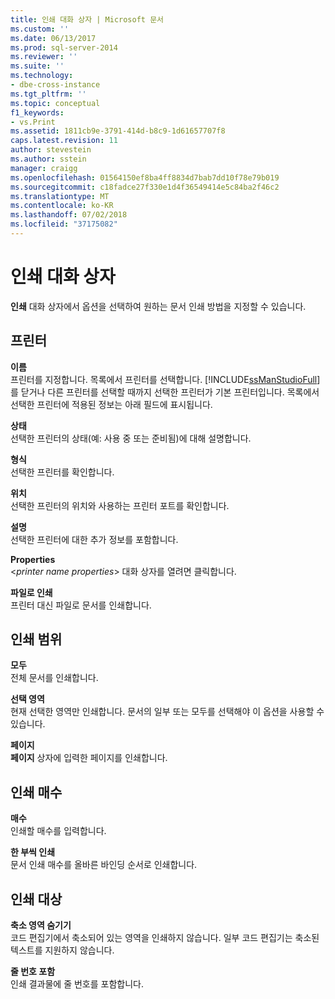 ```yaml
---
title: 인쇄 대화 상자 | Microsoft 문서
ms.custom: ''
ms.date: 06/13/2017
ms.prod: sql-server-2014
ms.reviewer: ''
ms.suite: ''
ms.technology:
- dbe-cross-instance
ms.tgt_pltfrm: ''
ms.topic: conceptual
f1_keywords:
- vs.Print
ms.assetid: 1811cb9e-3791-414d-b8c9-1d61657707f8
caps.latest.revision: 11
author: stevestein
ms.author: sstein
manager: craigg
ms.openlocfilehash: 01564150ef8ba4ff8834d7bab7dd10f78e79b019
ms.sourcegitcommit: c18fadce27f330e1d4f36549414e5c84ba2f46c2
ms.translationtype: MT
ms.contentlocale: ko-KR
ms.lasthandoff: 07/02/2018
ms.locfileid: "37175082"
---
```

# <a name="print-dialog-box"></a>인쇄 대화 상자
  **인쇄** 대화 상자에서 옵션을 선택하여 원하는 문서 인쇄 방법을 지정할 수 있습니다.  
  
## <a name="printer"></a>프린터  
 **이름**  
 프린터를 지정합니다. 목록에서 프린터를 선택합니다. [!INCLUDE[ssManStudioFull](../../includes/ssmanstudiofull-md.md)] 를 닫거나 다른 프린터를 선택할 때까지 선택한 프린터가 기본 프린터입니다. 목록에서 선택한 프린터에 적용된 정보는 아래 필드에 표시됩니다.  
  
 **상태**  
 선택한 프린터의 상태(예: 사용 중 또는 준비됨)에 대해 설명합니다.  
  
 **형식**  
 선택한 프린터를 확인합니다.  
  
 **위치**  
 선택한 프린터의 위치와 사용하는 프린터 포트를 확인합니다.  
  
 **설명**  
 선택한 프린터에 대한 추가 정보를 포함합니다.  
  
 **Properties**  
 \<*printer name properties*> 대화 상자를 열려면 클릭합니다.  
  
 **파일로 인쇄**  
 프린터 대신 파일로 문서를 인쇄합니다.  
  
## <a name="page-range"></a>인쇄 범위  
 **모두**  
 전체 문서를 인쇄합니다.  
  
 **선택 영역**  
 현재 선택한 영역만 인쇄합니다. 문서의 일부 또는 모두를 선택해야 이 옵션을 사용할 수 있습니다.  
  
 **페이지**  
 **페이지** 상자에 입력한 페이지를 인쇄합니다.  
  
## <a name="copies"></a>인쇄 매수  
 **매수**  
 인쇄할 매수를 입력합니다.  
  
 **한 부씩 인쇄**  
 문서 인쇄 매수를 올바른 바인딩 순서로 인쇄합니다.  
  
## <a name="print-what"></a>인쇄 대상  
 **축소 영역 숨기기**  
 코드 편집기에서 축소되어 있는 영역을 인쇄하지 않습니다. 일부 코드 편집기는 축소된 텍스트를 지원하지 않습니다.  
  
 **줄 번호 포함**  
 인쇄 결과물에 줄 번호를 포함합니다.  
  
  
